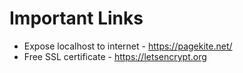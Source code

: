 # Important Links

* Expose localhost to internet - https://pagekite.net/
* Free SSL certificate - https://letsencrypt.org